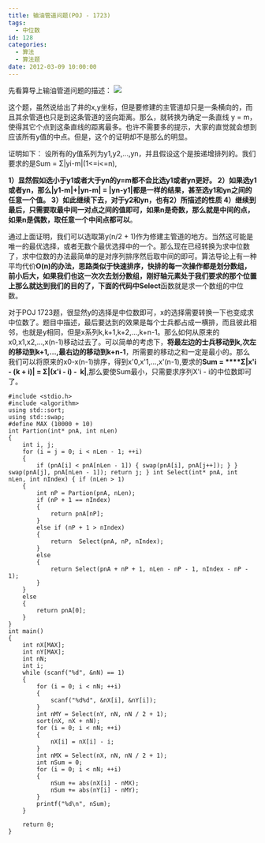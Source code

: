 ```yaml
---
title: 输油管道问题(POJ - 1723)
tags:
  - 中位数
id: 128
categories:
  - 算法
  - 算法题
date: 2012-03-09 10:00:00
---
```


先看算导上输油管道问题的描述：
![](https://c4.staticflickr.com/8/7589/27410289675_6cabb3a489_o.jpg)

这个题，虽然说给出了井的x,y坐标，但是要修建的主管道却只是一条横向的，而且其余管道也只是到这条管道的竖向距离。那么，就转换为确定一条直线 y = m，使得其它个点到这条直线的距离最多。也许不需要多的提示，大家的直觉就会想到应该所有y值的中点。但是，这个的证明却不是那么的明显。

证明如下：
设所有的y值系列为y1,y2,...,yn，并且假设这个是按递增排列的。我们要求的是Sum = Σ|yi-m|(1<=i<=n),

**1）显然假如选小于y1或者大于yn的y=m都不会比选y1或者yn更好。
2）如果选y1或者yn，那么|y1-m|+|yn-m| = |yn-y1|都是一样的结果，甚至选y1和yn之间的任意一个值。
3）如此继续下去，对于y2和yn，也有2）所描述的性质
4）继续到最后，只需要取最中间一对点之间的值即可，如果n是奇数，那么就是中间的点，如果n是偶数，取任意一个中间点都可以**。

通过上面证明，我们可以选取第y(n/2 + 1)作为修建主管道的地方。当然这可能是唯一的最优选择，或者无数个最优选择中的一个。那么现在已经转换为求中位数了，求中位数的办法最简单的是对序列排序然后取中间的即可。算法导论上有一种平均代价**O(n)**的办法，思路类似于快速排序，快排的每一次操作都是划分数组，前小后大，如果我们也这一次次去划分数组，刚好轴元素处于我们要求的那个位置上那么就达到我们的目的了，下面的代码中**Select**函数就是求一个数组的中位数。

对于POJ 1723题，很显然y的选择是中位数即可，x的选择需要转换一下也变成求中位数了。题目中描述，最后要达到的效果是每个士兵都占成一横排，而且彼此相邻，也就是y相同，但是x系列k,k+1,k+2,...,k+n-1。那么如何从原来的x0,x1,x2,...,x(n-1)移动过去了。可以简单的考虑下，**将最左边的士兵移动到k,次左的移动到k+1,...,最右边的移动到k+n-1**，所需要的移动之和一定是最小的。那么我们可以将原来的x0-x(n-1)排序，得到x'0,x'1,...,x'(n-1),要求的**Sum = ****Σ|x'i - (k + i)| = Σ|(x'i - i) -  k|**,那么要使Sum最小，只需要求序列X'i - i的中位数即可了。

``` stylus
#include <stdio.h>
#include <algorithm>
using std::sort;
using std::swap;
#define MAX (10000 + 10)
int Partion(int* pnA, int nLen)
{
    int i, j;
    for (i = j = 0; i < nLen - 1; ++i)
    {
        if (pnA[i] < pnA[nLen - 1]) { swap(pnA[i], pnA[j++]); } } swap(pnA[j], pnA[nLen - 1]); return j; } int Select(int* pnA, int nLen, int nIndex) { if (nLen > 1)
    {
        int nP = Partion(pnA, nLen);
        if (nP + 1 == nIndex)
        {
            return pnA[nP];
        }
        else if (nP + 1 > nIndex)
        {
            return  Select(pnA, nP, nIndex);
        }
        else
        {
            return Select(pnA + nP + 1, nLen - nP - 1, nIndex - nP - 1);
        }
    }
    else
    {
        return pnA[0];
    }
}
int main()
{
    int nX[MAX];
    int nY[MAX];
    int nN;
    int i;
    while (scanf("%d", &nN) == 1)
    {
        for (i = 0; i < nN; ++i)
        {
            scanf("%d%d", &nX[i], &nY[i]);
        }
        int nMY = Select(nY, nN, nN / 2 + 1);
        sort(nX, nX + nN);
        for (i = 0; i < nN; ++i)
        {
            nX[i] = nX[i] - i;
        }
        int nMX = Select(nX, nN, nN / 2 + 1);
        int nSum = 0;
        for (i = 0; i < nN; ++i)
        {
            nSum += abs(nX[i] - nMX);
            nSum += abs(nY[i] - nMY);
        }
        printf("%d\n", nSum);
    }

    return 0;
}
```